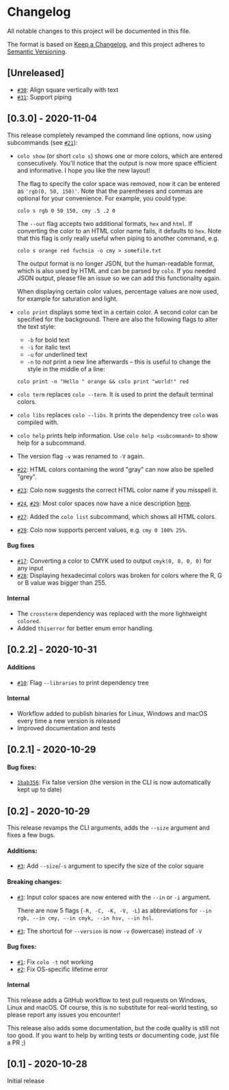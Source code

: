 # Changelog
All notable changes to this project will be documented in this file.

The format is based on [Keep a Changelog](https://keepachangelog.com/en/1.0.0/),
and this project adheres to [Semantic Versioning](https://semver.org/spec/v2.0.0.html).

## [Unreleased]

- [`#30`](https://github.com/Aloso/colo/pull/30): Align square vertically with text
- [`#31`](https://github.com/Aloso/colo/pull/31): Support piping

## [0.3.0] - 2020-11-04

This release completely revamped the command line options, now using subcommands (see [`#21`](https://github.com/Aloso/colo/pull/21)):

- `colo show` (or short `colo s`) shows one or more colors, which are entered consecutively. You'll notice that the output is now more space efficient and informative. I hope you like the new layout!

    The flag to specify the color space was removed, now it can be entered as `'rgb(0, 50, 150)'`. Note that the parentheses and commas are optional for your convenience. For example, you could type:

    ```fish
    colo s rgb 0 50 150, cmy .5 .2 0
    ```

    The `--out` flag accepts two additional formats, `hex` and `html`. If converting the color to an HTML color name fails, it defaults to `hex`. Note that this flag is only really useful when piping to another command, e.g.

    ```fish
    colo s orange red fuchsia -o cmy > somefile.txt
    ```

    The output format is no longer JSON, but the human-readable format, which is also used by HTML and can be parsed by `colo`. If you needed JSON output, please file an issue so we can add this functionality again.

    When displaying certain color values, percentage values are now used, for example for saturation and light.
- `colo print` displays some text in a certain color. A second color can be specified for the background. There are also the following flags to alter the text style:
    - `-b` for bold text
    - `-i` for italic text
    - `-u` for underlined text
    - `-n` to _not_ print a new line afterwards – this is useful to change the style in the middle of a line:

    ```fish
    colo print -n "Hello " orange && colo print "world!" red
    ```
- `colo term` replaces `colo --term`. It is used to print the default terminal colors.
- `colo libs` replaces `colo --libs`. It prints the dependency tree `colo` was compiled with.
- `colo help` prints help information. Use `colo help <subcommand>` to show help for a subcommand.
- The version flag `-v` was renamed to `-V` again.
- [`#22`](https://github.com/Aloso/colo/pull/22): HTML colors containing the word "gray" can now also be spelled "grey".
- [`#23`](https://github.com/Aloso/colo/pull/23): Colo now suggests the correct HTML color name if you misspell it.
- [`#24`](https://github.com/Aloso/colo/pull/24), [`#29`](https://github.com/Aloso/colo/pull/29): Most color spaces now have a nice description [here](https://aloso.github.io/colo/color_spaces).
- [`#27`](https://github.com/Aloso/colo/pull/27): Added the `colo list` subcommand, which shows all HTML colors.
- [`#29`](https://github.com/Aloso/colo/pull/29): Colo now supports percent values, e.g. `cmy 0 100% 25%`.

#### Bug fixes

- [`#17`](https://github.com/Aloso/colo/pull/17): Converting a color to CMYK used to output `cmyk(0, 0, 0, 0)` for any input
- [`#28`](https://github.com/Aloso/colo/pull/28): Displaying hexadecimal colors was broken for colors where the R, G or B value was bigger than 255.

#### Internal

- The `crossterm` dependency was replaced with the more lightweight `colored`.
- Added `thiserror` for better enum error handling.

## [0.2.2] - 2020-10-31

#### Additions

- [`#10`](https://github.com/Aloso/colo/pull/10): Flag `--libraries` to print dependency tree

#### Internal

- Workflow added to publish binaries for Linux, Windows and macOS every time a new version is released
- Improved documentation and tests

## [0.2.1] - 2020-10-29

#### Bug fixes:

- [`1bab356`](https://github.com/Aloso/colo/commit/1bab3560157fe24a9a093805a69afbe091482ec1): Fix false version (the version in the CLI is now automatically kept up to date)

## [0.2] - 2020-10-29

This release revamps the CLI arguments, adds the `--size` argument and fixes a few bugs.

#### Additions:

- [`#3`](https://github.com/Aloso/colo/pull/3): Add `--size`/`-s` argument to specify the size of the color square

#### Breaking changes:

- [`#3`](https://github.com/Aloso/colo/pull/3): Input color spaces are now entered with the `--in` or `-i` argument.

    There are now 5 flags (`-R, -C, -K, -V, -L`) as abbreviations for `--in rgb, --in cmy, --in cmyk, --in hsv, --in hsl`.
- [`#3`](https://github.com/Aloso/colo/pull/3): The shortcut for `--version` is now `-v` (lowercase) instead of `-V`

#### Bug fixes:

- [`#1`](https://github.com/Aloso/colo/pull/1): Fix `colo -t` not working
- [`#2`](https://github.com/Aloso/colo/pull/2): Fix OS-specific lifetime error

#### Internal

This release adds a GitHub workflow to test pull requests on Windows, Linux and macOS. Of course, this is no substitute for real-world testing, so please report any issues you encounter!

This release also adds some documentation, but the code quality is still not too good. If you want to help by writing tests or documenting code, just file a PR ;)

## [0.1] - 2020-10-28

Initial release
